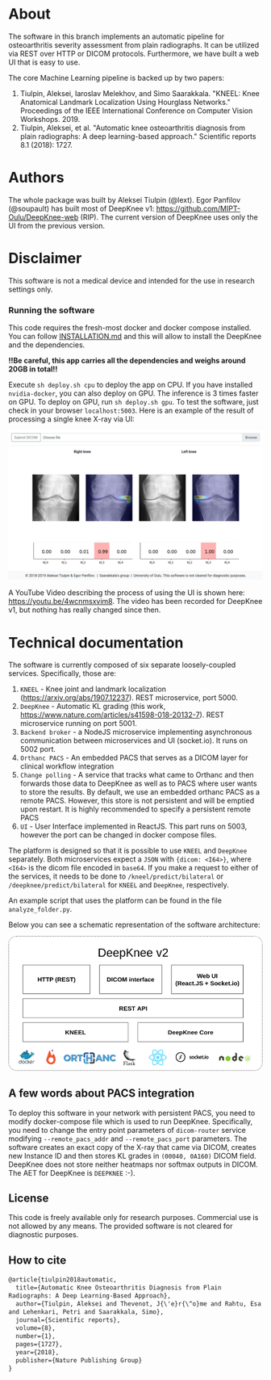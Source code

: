 # About
The software in this branch implements an automatic pipeline for osteoarthritis severity assessment from plain radiographs.
It can be utilized via REST over HTTP or DICOM protocols. Furthermore, we have built a web UI that is easy to use.

The core Machine Learning pipeline is backed up by two papers:
1. Tiulpin, Aleksei, Iaroslav Melekhov, and Simo Saarakkala. 
"KNEEL: Knee Anatomical Landmark Localization Using Hourglass Networks." 
Proceedings of the IEEE International Conference on Computer Vision Workshops. 2019.
2. Tiulpin, Aleksei, et al. 
"Automatic knee osteoarthritis diagnosis from plain radiographs: A deep learning-based approach." 
Scientific reports 8.1 (2018): 1727.

# Authors
The whole package was built by Aleksei Tiulpin (@lext). Egor Panfilov (@soupault)
has built most of DeepKnee v1: https://github.com/MIPT-Oulu/DeepKnee-web (RIP). 
The current version of DeepKnee uses only the UI from the previous version.

# Disclaimer
This software is not a medical device and intended for the use in research settings only.

### Running the software
This code requires the fresh-most docker and docker compose installed.  
You can follow [INSTALLATION.md](INSTALLATION.md) and this will allow to install the 
DeepKnee and the dependencies.   

**!!Be careful, this app carries all the dependencies and weighs around 20GB in total!!**

Execute `sh deploy.sh cpu` to deploy the app on CPU. If you have installed `nvidia-docker`,
you can also deploy on GPU. The inference is 3 times faster on GPU. To deploy on GPU, run `sh deploy.sh gpu`. 
To test the software, just check in your browser `localhost:5003`. Here is an example of the result of processing
a single knee X-ray via UI:

<p align="center">
<img src="pics/deepkneeui.png" width="800" alt="UI pic"/> 
</p>

A YouTube Video describing the process of using the UI is shown here: https://youtu.be/4wcnmsxvim8.
The video has been recorded for DeepKnee v1, but nothing has really changed since then.

# Technical documentation
The software is currently composed of six separate loosely-coupled services. Specifically, those are:

1. `KNEEL` - Knee joint and landmark localization (https://arxiv.org/abs/1907.12237). REST microservice, port 5000.
2. `DeepKnee` - Automatic KL grading (this work, https://www.nature.com/articles/s41598-018-20132-7). REST microservice running on port 5001.
3. `Backend broker` - a NodeJS microservice implementing asynchronous communication between microservices and UI (socket.io). It runs on 5002 port.
4. `Orthanc PACS` - An embedded PACS that serves as a DICOM layer for clinical workflow integration
5. `Change polling` - A service that tracks what came to Orthanc and then forwards those data to DeepKnee as well as 
to PACS where user wants to store the results. By default, we use an embedded orthanc PACS as a remote PACS. However, this store is not
persistent and will be emptied upon restart. It is highly recommended to specify a persistent remote PACS
6. `UI` - User Interface implemented in ReactJS. This part runs on 5003, however the port can be changed in docker compose files.


The platform is designed so that it is possible to use `KNEEL` and `DeepKnee` separately. Both microservices expect
a `JSON` with `{dicom: <I64>}`, where `<I64>` is the dicom file encoded in `base64`. If you make a request to either of the services,
it needs to be done to `/kneel/predict/bilateral` or `/deepknee/predict/bilateral` for `KNEEL` and `DeepKnee`, respectively.

An example script that uses the platform can be found in the file `analyze_folder.py`.

Below you can see a schematic representation of the software architecture:

<p align="center">
<img src="pics/deepknee-architecture.png" width="600" alt="DeepKnee Architecture"/> 
</p>

## A few words about PACS integration
To deploy this software in your network with persistent PACS, you need to modify docker-compose file which is used
to run DeepKnee. Specifically, you need to change the entry point parameters of `dicom-router` service 
modifying `--remote_pacs_addr` and `--remote_pacs_port` parameters. The software creates an exact copy of the X-ray that 
came via DICOM, creates new Instance ID and then stores KL grades in `(00040, 0A160)` DICOM field. 
DeepKnee does not store neither heatmaps nor softmax outputs in DICOM. The AET for DeepKnee is `DEEPKNEE` :-).

## License
This code is freely available only for research purposes. Commercial use is not allowed by any means.
The provided software is not cleared for diagnostic purposes.

## How to cite
```
@article{tiulpin2018automatic,
  title={Automatic Knee Osteoarthritis Diagnosis from Plain Radiographs: A Deep Learning-Based Approach},
  author={Tiulpin, Aleksei and Thevenot, J{\'e}r{\^o}me and Rahtu, Esa and Lehenkari, Petri and Saarakkala, Simo},
  journal={Scientific reports},
  volume={8},
  number={1},
  pages={1727},
  year={2018},
  publisher={Nature Publishing Group}
}
```